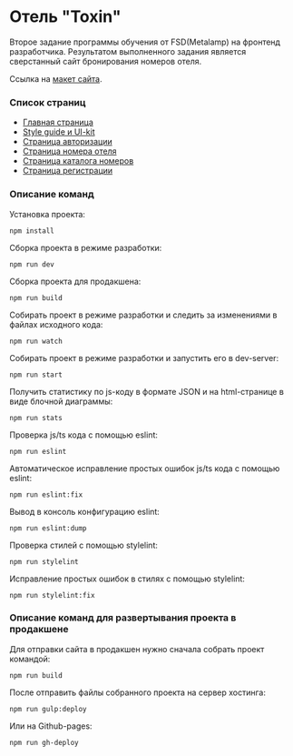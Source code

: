 # Отель "Toxin"

Второе задание программы обучения от FSD(Metalamp) на фронтенд разработчика. Результатом выполненного задания является сверстанный сайт бронирования номеров отеля.

Ссылка на [макет сайта](https://www.figma.com/file/MumYcKVk9RkKZEG6dR5E3A/).

### Список страниц
- [Главная страница](https://inontran.github.io/hotel-toxin/)
- [Style guide и UI-kit](https://inontran.github.io/hotel-toxin/guide.html)
- [Страница авторизации](https://inontran.github.io/hotel-toxin/login.html)
- [Страница номера отеля](https://inontran.github.io/hotel-toxin/product.html)
- [Страница каталога номеров](https://inontran.github.io/hotel-toxin/products.html)
- [Страница регистрации](https://inontran.github.io/hotel-toxin/register.html)

### Описание команд
Установка проекта:
```
npm install
```

Сборка проекта в режиме разработки:
```
npm run dev
```

Сборка проекта для продакшена:
```
npm run build
```

Собирать проект в режиме разработки и следить за изменениями в файлах исходного кода:
```
npm run watch
```

Собирать проект в режиме разработки и запустить его в dev-server:
```
npm run start
```

Получить статистику по js-коду в формате JSON и на html-странице в виде блочной диаграммы:
```
npm run stats
```

Проверка js/ts кода с помощью eslint:
```
npm run eslint
```

Автоматическое исправление простых ошибок js/ts кода с помощью eslint:
```
npm run eslint:fix
```

Вывод в консоль конфигурацию eslint:
```
npm run eslint:dump
```

Проверка стилей с помощью stylelint:
```
npm run stylelint
```

Исправление простых ошибок в стилях с помощью stylelint:
```
npm run stylelint:fix
```

### Описание команд для развертывания проекта в продакшене
Для отправки сайта в продакшен нужно сначала собрать проект командой:
```
npm run build
```

После отправить файлы собранного проекта на сервер хостинга:
```
npm run gulp:deploy
```

Или на Github-pages:
```
npm run gh-deploy
```